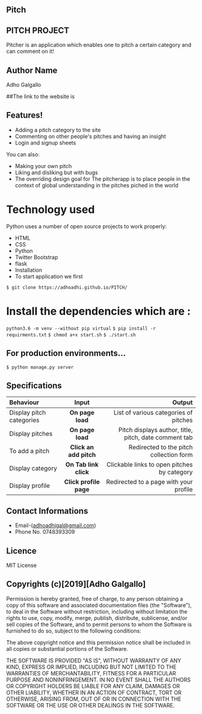 ## Pitch

## PITCH PROJECT
Pitcher is an application which enables one to pitch a certain category and can comment on it!

## Author Name 
Adho Galgallo

##The link to the website is

## Features!
* Adding a pitch category to the site
* Commenting on other people's pitches and having an insight
* Login and signup sheets


You can also:

* Making your own pitch
* Liking and disliking but with bugs
* The overriding design goal for The pitcherapp is to place people in the context of global understanding in the pitches piched in the world



# Technology used
Python uses a number of open source projects to work properly:

* HTML
* CSS
* Python
* Twitter Bootstrap
* flask
* Installation
* To start application we first

`$ git clone https://adhoadhi.github.io/PITCH/`

# Install the dependencies which are :

`python3.6 -m venv --without pip virtual`
`$ pip install -r requirments.txt`
`$ chmod a+x start.sh`
`$ ./start.sh`

## For production environments...
`$ python manage.py server`

## Specifications
| Behaviour | Input | Output |
| :---------------- | :---------------: | ------------------: |
| Display pitch categories | **On page load** | List of various categories of pitches |
| Display pitches | **On page load** | Pitch displays author, title, pitch, date comment tab |
| To add a pitch  | **Click an add pitch** | Redirected to the pitch collection form|
| Display category | **On Tab link click** | Clickable links to open pitches by category |
| Display profile | **Click profile page** | Redirected to a page with your profile |


## Contact Informations
* Email-(adhoadhigal@gmail.com)
* Phone No. 0748393309

## Licence

MIT License

## Copyrights (c)[2019][Adho Galgallo]

Permission is hereby granted, free of charge, to any person obtaining a copy of this software and associated documentation files (the "Software"), to deal in the Software without restriction, including without limitation the rights to use, copy, modify, merge, publish, distribute, sublicense, and/or sell copies of the Software, and to permit persons to whom the Software is furnished to do so, subject to the following conditions:

The above copyright notice and this permission notice shall be included in all copies or substantial portions of the Software.

THE SOFTWARE IS PROVIDED "AS IS", WITHOUT WARRANTY OF ANY KIND, EXPRESS OR IMPLIED, INCLUDING BUT NOT LIMITED TO THE WARRANTIES OF MERCHANTABILITY, FITNESS FOR A PARTICULAR PURPOSE AND NONINFRINGEMENT. IN NO EVENT SHALL THE AUTHORS OR COPYRIGHT HOLDERS BE LIABLE FOR ANY CLAIM, DAMAGES OR OTHER LIABILITY, WHETHER IN AN ACTION OF CONTRACT, TORT OR OTHERWISE, ARISING FROM, OUT OF OR IN CONNECTION WITH THE SOFTWARE OR THE USE OR OTHER DEALINGS IN THE SOFTWARE.